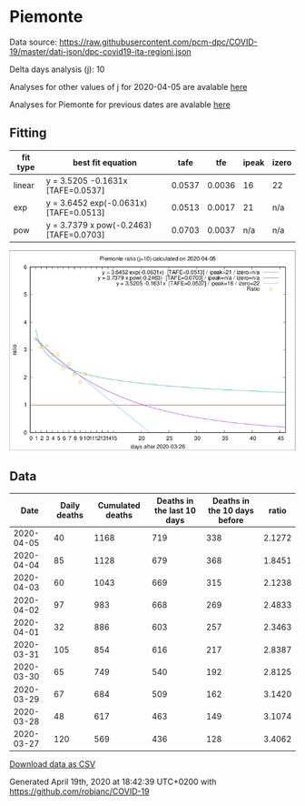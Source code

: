 # Piemonte

Data source: https://raw.githubusercontent.com/pcm-dpc/COVID-19/master/dati-json/dpc-covid19-ita-regioni.json

Delta days analysis (j): 10

Analyses for other values of j for 2020-04-05 are avalable [here](../2020-04-05/README.md)

Analyses for Piemonte for previous dates are avalable [here](../README.md)

## Fitting 
|fit type|best fit equation|tafe|tfe|ipeak|izero|
|-------|-----|--------|------|---|---|
|linear|y = 3.5205 -0.1631x  [TAFE=0.0537]|0.0537|0.0036|16|22|
|exp|y = 3.6452 exp(-0.0631x)  [TAFE=0.0513]|0.0513|0.0017|21|n/a|
|pow|y = 3.7379 x pow(-0.2463)  [TAFE=0.0703]|0.0703|0.0037|n/a|n/a|

![Plot](COVID-19_piemonte_j10_2020-04-05.png)

## Data
|Date|Daily deaths|Cumulated deaths|Deaths in the last 10 days|Deaths in the 10 days before|ratio|
|----|----------|-----------|-------|--------------------|-----|
|2020-04-05|40|1168|719|338|2.1272|
|2020-04-04|85|1128|679|368|1.8451|
|2020-04-03|60|1043|669|315|2.1238|
|2020-04-02|97|983|668|269|2.4833|
|2020-04-01|32|886|603|257|2.3463|
|2020-03-31|105|854|616|217|2.8387|
|2020-03-30|65|749|540|192|2.8125|
|2020-03-29|67|684|509|162|3.1420|
|2020-03-28|48|617|463|149|3.1074|
|2020-03-27|120|569|436|128|3.4062|

[Download data as CSV](COVID-19_piemonte_j10_2020-04-05.csv)

Generated April 19th, 2020 at 18:42:39 UTC+0200 with https://github.com/robianc/COVID-19
